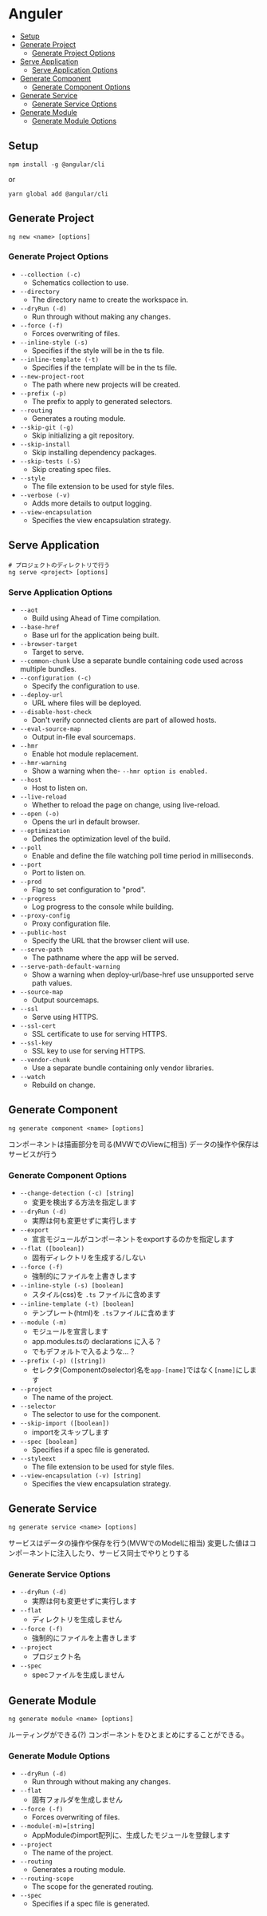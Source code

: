 # Anguler

- [Setup](#setup)
- [Generate Project](#generate-project)
    - [Generate Project Options](#generate-project-options)
- [Serve Application](#serve-application)
    - [Serve Application Options](#serve-application-options)
- [Generate Component](#generate-component)
    - [Generate Component Options](#generate-component-options)
- [Generate Service](#generate-service)
    - [Generate Service Options](#generate-service-options)
- [Generate Module](#generate-module)
    - [Generate Module Options](#generate-module-options)

## Setup

```shell
npm install -g @angular/cli
```
or
```shell
yarn global add @angular/cli
```



## Generate Project
```shell
ng new <name> [options]
```

### Generate Project Options
- `--collection (-c)`
    - Schematics collection to use.
- `--directory`
    - The directory name to create the workspace in.
- `--dryRun (-d)`
    - Run through without making any changes.
- `--force (-f)`
    - Forces overwriting of files.
- `--inline-style (-s)`
    - Specifies if the style will be in the ts file.
- `--inline-template (-t)`
    - Specifies if the template will be in the ts file.
- `--new-project-root`
    - The path where new projects will be created.
- `--prefix (-p)`
    - The prefix to apply to generated selectors.
- `--routing`
    - Generates a routing module.
- `--skip-git (-g)`
    - Skip initializing a git repository.
- `--skip-install`
    - Skip installing dependency packages.
- `--skip-tests (-S)`
    - Skip creating spec files.
- `--style`
    - The file extension to be used for style files.
- `--verbose (-v)`
    - Adds more details to output logging.
- `--view-encapsulation`
    - Specifies the view encapsulation strategy.


## Serve Application
```shell
# プロジェクトのディレクトリで行う
ng serve <project> [options]
```

### Serve Application Options
- `--aot`
    - Build using Ahead of Time compilation.
- `--base-href`
    - Base url for the application being built.
- `--browser-target`
    - Target to serve.
- `--common-chunk`
Use a separate bundle containing code used across multiple bundles.
- `--configuration (-c)`
    - Specify the configuration to use.
- `--deploy-url`
    - URL where files will be deployed.
- `--disable-host-check`
    - Don't verify connected clients are part of allowed hosts.
- `--eval-source-map`
    - Output in-file eval sourcemaps.
- `--hmr`
    - Enable hot module replacement.
- `--hmr-warning`
    - Show a warning when the- `--hmr option is enabled.`
- `--host`
    - Host to listen on.
- `--live-reload`
    - Whether to reload the page on change, using live-reload.
- `--open (-o)`
    - Opens the url in default browser.
- `--optimization`
    - Defines the optimization level of the build.
- `--poll`
    - Enable and define the file watching poll time period in milliseconds.
- `--port`
    - Port to listen on.
- `--prod`
    - Flag to set configuration to "prod".
- `--progress`
    - Log progress to the console while building.
- `--proxy-config`
    - Proxy configuration file.
- `--public-host`
    - Specify the URL that the browser client will use.
- `--serve-path`
    - The pathname where the app will be served.
- `--serve-path-default-warning`
    - Show a warning when deploy-url/base-href use unsupported serve path values.
- `--source-map`
    - Output sourcemaps.
- `--ssl`
    - Serve using HTTPS.
- `--ssl-cert`
    - SSL certificate to use for serving HTTPS.
- `--ssl-key`
    - SSL key to use for serving HTTPS.
- `--vendor-chunk`
    - Use a separate bundle containing only vendor libraries.
- `--watch`
    - Rebuild on change.

## Generate Component
```shell
ng generate component <name> [options]
```

コンポーネントは描画部分を司る(MVWでのViewに相当)
データの操作や保存はサービスが行う

### Generate Component Options
- `--change-detection (-c) [string]`
    - 変更を検出する方法を指定します
- `--dryRun (-d)`
    - 実際は何も変更せずに実行します
- `--export`
    - 宣言モジュールがコンポーネントをexportするのかを指定します
- `--flat ([boolean])`
    - 固有ディレクトリを生成する/しない
- `--force (-f)`
    - 強制的にファイルを上書きします
- `--inline-style (-s) [boolean]`
    - スタイル(css)を `.ts` ファイルに含めます
- `--inline-template (-t) [boolean]`
    - テンプレート(html)を `.ts`ファイルに含めます
- `--module (-m)`
    - モジュールを宣言します
    - app.modules.tsの declarations に入る？
    - でもデフォルトで入るような…？
- `--prefix (-p) ([string])`
    - セレクタ(Componentのselector)名を`app-[name]`ではなく`[name]`にします
- `--project`
    - The name of the project.
- `--selector`
    - The selector to use for the component.
- `--skip-import ([boolean])`
    - importをスキップします
- `--spec [boolean]`
    - Specifies if a spec file is generated.
- `--styleext`
    - The file extension to be used for style files.
- `--view-encapsulation (-v) [string]`
    - Specifies the view encapsulation strategy.


## Generate Service

```shell
ng generate service <name> [options]
```

サービスはデータの操作や保存を行う(MVWでのModelに相当)
変更した値はコンポーネントに注入したり、サービス同士でやりとりする

### Generate Service Options
- `--dryRun (-d)`
    - 実際は何も変更せずに実行します
- `--flat`
    - ディレクトリを生成しません
- `--force (-f)`
    - 強制的にファイルを上書きします
- `--project`
    - プロジェクト名
- `--spec`
    - specファイルを生成しません



## Generate Module
```shell
ng generate module <name> [options]
```

ルーティングができる(?)
コンポーネントをひとまとめにすることができる。



### Generate Module Options
- `--dryRun (-d)`
    - Run through without making any changes.
- `--flat`
    - 固有フォルダを生成しません
- `--force (-f)`
    - Forces overwriting of files.
- `--module(-m)=[string]`
    - AppModuleのimport配列に、生成したモジュールを登録します
- `--project`
    - The name of the project.
- `--routing`
    - Generates a routing module.
- `--routing-scope`
    - The scope for the generated routing.
- `--spec`
    - Specifies if a spec file is generated.
